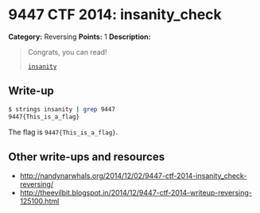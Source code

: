 # 9447 CTF 2014: insanity_check

**Category:** Reversing
**Points:** 1
**Description:**

> Congrats, you can read!
>
> [`insanity`](insanity)

## Write-up

```bash
$ strings insanity | grep 9447
9447{This_is_a_flag}
```

The flag is `9447{This_is_a_flag}`.

## Other write-ups and resources

* <http://nandynarwhals.org/2014/12/02/9447-ctf-2014-insanity_check-reversing/>
* <http://theevilbit.blogspot.in/2014/12/9447-ctf-2014-writeup-reversing-125100.html>

